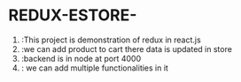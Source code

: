 # REDUX-ESTORE-

 1. :This project is demonstration of redux in react.js 
 2. :we can add product to cart  there data is updated in store 
 3. :backend is in node at port 4000
 4. : we can add multiple functionalities in it 
